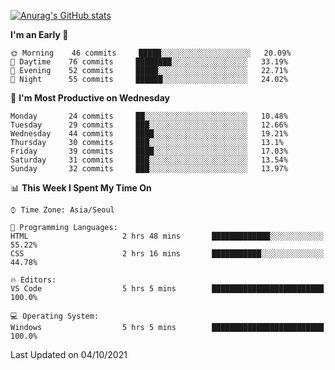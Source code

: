 
<!--
**BHyeonKim/BHyeonKim** is a ✨ _special_ ✨ repository because its `README.md` (this file) appears on your GitHub profile.

Here are some ideas to get you started:

- 🔭 I’m currently working on ...
- 🌱 I’m currently learning ...
- 👯 I’m looking to collaborate on ...
- 🤔 I’m looking for help with ...
- 💬 Ask me about ...
- 📫 How to reach me: ...
- 😄 Pronouns: ...
- ⚡ Fun fact: ...
-->
[![Anurag's GitHub stats](https://github-readme-stats.vercel.app/api?username=BHyeonKim&show_icons=true&theme=dark)
](https://github.com/anuraghazra/github-readme-stats)
<!--START_SECTION:waka-->
**I'm an Early 🐤** 

```text
🌞 Morning    46 commits     █████░░░░░░░░░░░░░░░░░░░░   20.09% 
🌆 Daytime    76 commits     ████████░░░░░░░░░░░░░░░░░   33.19% 
🌃 Evening    52 commits     █████░░░░░░░░░░░░░░░░░░░░   22.71% 
🌙 Night      55 commits     ██████░░░░░░░░░░░░░░░░░░░   24.02%

```
📅 **I'm Most Productive on Wednesday** 

```text
Monday       24 commits     ██░░░░░░░░░░░░░░░░░░░░░░░   10.48% 
Tuesday      29 commits     ███░░░░░░░░░░░░░░░░░░░░░░   12.66% 
Wednesday    44 commits     ████░░░░░░░░░░░░░░░░░░░░░   19.21% 
Thursday     30 commits     ███░░░░░░░░░░░░░░░░░░░░░░   13.1% 
Friday       39 commits     ████░░░░░░░░░░░░░░░░░░░░░   17.03% 
Saturday     31 commits     ███░░░░░░░░░░░░░░░░░░░░░░   13.54% 
Sunday       32 commits     ███░░░░░░░░░░░░░░░░░░░░░░   13.97%

```


📊 **This Week I Spent My Time On** 

```text
⌚︎ Time Zone: Asia/Seoul

💬 Programming Languages: 
HTML                     2 hrs 48 mins       █████████████░░░░░░░░░░░░   55.22% 
CSS                      2 hrs 16 mins       ███████████░░░░░░░░░░░░░░   44.78%

🔥 Editors: 
VS Code                  5 hrs 5 mins        █████████████████████████   100.0%

💻 Operating System: 
Windows                  5 hrs 5 mins        █████████████████████████   100.0%

```


 Last Updated on 04/10/2021
<!--END_SECTION:waka-->

